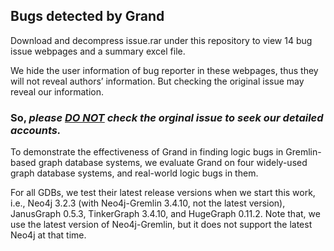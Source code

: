 ## Bugs detected by Grand
Download and decompress issue.rar under this repository to view 14 bug issue webpages and a summary excel file.

We hide the user information of bug reporter in these webpages, thus they will not reveal authors’ information. But checking the original issue may reveal our information. 
### So, *please <u>DO NOT</u> check the orginal issue to seek our detailed accounts.*

To demonstrate the effectiveness of Grand in finding logic bugs in Gremlin-based graph database systems, we evaluate Grand on four widely-used graph database systems, and real-world logic bugs in them.

For all GDBs, we test their latest release versions when we start this work, i.e., Neo4j 3.2.3 (with Neo4j-Gremlin 3.4.10, not the latest version), JanusGraph 0.5.3, TinkerGraph 3.4.10, and HugeGraph 0.11.2. Note that, we use the latest version of Neo4j-Gremlin, but it does not support the latest Neo4j at that time.
